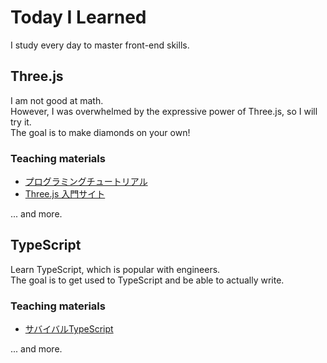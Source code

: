 # Today I Learned
I study every day to master front-end skills.  
## Three.js
I am not good at math.   
However, I was overwhelmed by the expressive power of Three.js, so I will try it.  
The goal is to make diamonds on your own!
### Teaching materials
- [プログラミングチュートリアル](https://www.youtube.com/channel/UCNTxclE0N4qsUuirssL_D8w)
- [Three.js 入門サイト](https://ics.media/tutorial-three/)  
  
... and more.
## TypeScript
Learn TypeScript, which is popular with engineers.  
The goal is to get used to TypeScript and be able to actually write.
### Teaching materials
- [サバイバルTypeScript](https://typescriptbook.jp/)

... and more.